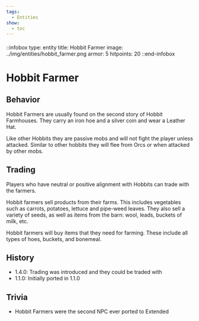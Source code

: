 ```yaml
---
tags:
  - Entities
show:
  - toc
---
```


####

::infobox
type: entity
title: Hobbit Farmer
image: ../img/entities/hobbit_farmer.png
armor: 5
hitpoints: 20
::end-infobox

# Hobbit Farmer

## Behavior

Hobbit Farmers are usually found on the second story of Hobbit Farmhouses. They carry an iron hoe and a silver coin and wear a Leather Hat.

Like other Hobbits they are passive mobs and will not fight the player unless attacked. Similar to other hobbits they will flee from Orcs or when attacked by other mobs. 

## Trading

Players who have neutral or positive alignment with Hobbits can trade with the farmers.

Hobbit farmers sell products from their farms. This includes vegetables such as carrots, potatoes, lettuce and pipe-weed leaves. They also sell a variety of seeds, as well as items from the barn: wool, leads, buckets of milk, etc.

Hobbit farmers will buy items that they need for farming. These include all types of hoes, buckets, and bonemeal. 

## History
- 1.4.0: Trading was introduced and they could be traded with
- 1.1.0: Initially ported in 1.1.0

## Trivia

- Hobbit Farmers were the second NPC ever ported to Extended


